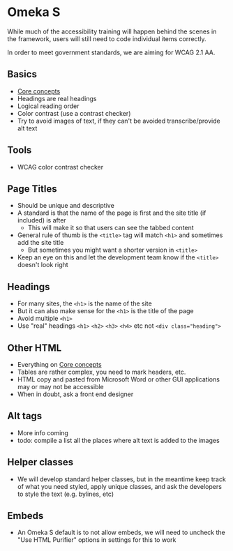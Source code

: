
# Omeka S
While much of the accessibility training will happen behind the scenes in the framework, users will still need to code individual items correctly. 

In order to meet government standards, we are aiming for WCAG 2.1 AA.
## Basics
- [Core concepts](../Core-Concepts.md)
- Headings are real headings
- Logical reading order
- Color contrast (use a contrast checker)
- Try to avoid images of text, if they can't be avoided transcribe/provide alt text
## Tools
- WCAG color contrast checker
## Page Titles
- Should be unique and descriptive
- A standard is that the name of the page is first and the site title (if included) is after
	- This will make it so that users can see the tabbed content
- General rule of thumb is the `<title>` tag will match `<h1>` and sometimes add the site title
	- But sometimes you might want a shorter version in `<title>` 
- Keep an eye on this and let the development team know if the `<title>` doesn't look right
## Headings
- For many sites, the `<h1>` is the name of the site
- But it can also make sense for the `<h1>` is the title of the page
- Avoid multiple `<h1>`
- Use "real" headings `<h1>` `<h2>` `<h3>` `<h4>` etc not `<div class="heading">`
## Other HTML
- Everything on [Core concepts](../Core-Concepts.md)
- Tables are rather complex, you need to mark headers, etc. 
- HTML copy and pasted from Microsoft Word or other GUI applications may or may not be accessible
- When in doubt, ask a front end designer
## Alt tags
- More info coming
- todo: compile a list all the places where alt text is added to the images
## Helper classes 
- We will develop standard helper classes, but in the meantime keep track of what you need styled, apply unique classes, and ask the developers to style the text (e.g. bylines, etc)
## Embeds
- An Omeka S default is to not allow embeds, we will need to uncheck the "Use HTML Purifier" options in settings for this to work

